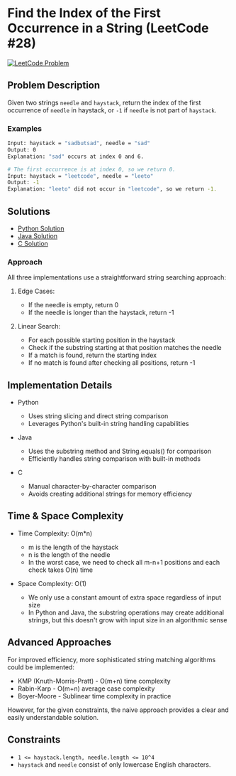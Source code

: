 # Find the Index of the First Occurrence in a String (LeetCode #28)
[![LeetCode Problem](https://img.shields.io/badge/LeetCode-28.%20Find%20the%20Index%20of%20the%20First%20Occurrence%20in%20a%20String-FFA116?style=for-the-badge&logo=leetcode)](https://leetcode.com/problems/find-the-index-of-the-first-occurrence-in-a-string/)

## Problem Description

Given two strings `needle` and `haystack`, return the index of the first occurrence of `needle` in haystack, or `-1` if `needle` is not part of `haystack`.

### Examples
```bash
Input: haystack = "sadbutsad", needle = "sad"
Output: 0
Explanation: "sad" occurs at index 0 and 6.

# The first occurrence is at index 0, so we return 0.
Input: haystack = "leetcode", needle = "leeto"
Output: -1
Explanation: "leeto" did not occur in "leetcode", so we return -1.
```

## Solutions
- [Python Solution](./solution.py)
- [Java Solution](./Solution.java)
- [C Solution](./solution.c)

### Approach

All three implementations use a straightforward string searching approach:

1. Edge Cases:

   - If the needle is empty, return 0
   - If the needle is longer than the haystack, return -1


2. Linear Search:

   - For each possible starting position in the haystack
   - Check if the substring starting at that position matches the needle
   - If a match is found, return the starting index
   - If no match is found after checking all positions, return -1


## Implementation Details
- Python

   - Uses string slicing and direct string comparison
   - Leverages Python's built-in string handling capabilities

- Java

   - Uses the substring method and String.equals() for comparison
   - Efficiently handles string comparison with built-in methods

- C

   - Manual character-by-character comparison
   - Avoids creating additional strings for memory efficiency

## Time & Space Complexity

- Time Complexity: O(m*n)

   - m is the length of the haystack
   - n is the length of the needle
   - In the worst case, we need to check all m-n+1 positions and each check takes O(n) time


- Space Complexity: O(1)

   - We only use a constant amount of extra space regardless of input size
   - In Python and Java, the substring operations may create additional strings, but this doesn't grow with input size in an algorithmic sense



## Advanced Approaches
For improved efficiency, more sophisticated string matching algorithms could be implemented:

- KMP (Knuth-Morris-Pratt) - O(m+n) time complexity
- Rabin-Karp - O(m+n) average case complexity
- Boyer-Moore - Sublinear time complexity in practice

However, for the given constraints, the naive approach provides a clear and easily understandable solution.


## Constraints

- `1 <= haystack.length, needle.length <= 10^4`
- `haystack` and `needle` consist of only lowercase English characters.